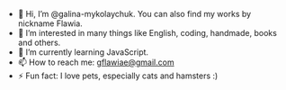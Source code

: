 - 👋 Hi, I’m @galina-mykolaychuk. You can also find my works by nickname Flawia.
- 👀 I’m interested in many things like English, coding, handmade, books and others.
- 🌱 I’m currently learning JavaScript.
- 📫 How to reach me: gflawiae@gmail.com
- ⚡ Fun fact: I love pets, especially cats and hamsters :)

<!---
galina-mykolaychuk/galina-mykolaychuk is a ✨ special ✨ repository because its `README.md` (this file) appears on your GitHub profile.
You can click the Preview link to take a look at your changes.
--->
